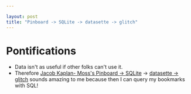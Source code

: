 ```yaml
---

layout: post
title: "Pinboard -> SQLite -> datasette -> glitch"
---
```


# Pontifications

* Data isn't  as useful if other folks can't use it.
* Therefore  [Jacob Kaplan- Moss's Pinboard -> SQLite](https://github.com/jacobian/pinboard-to-sqlite) -> [datasette -> glitch](http://rolandtanglao.com/2019/04/23/p1-datasette-on-glitch-has-a-future-but-seems-harder-than-zeit-now/) sounds amazing to me because then I can query my bookmarks with SQL!
